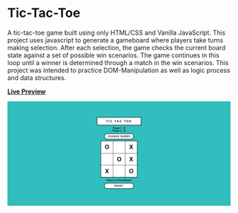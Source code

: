 # Tic-Tac-Toe

A tic-tac-toe game built using only HTML/CSS and Vanilla JavaScript. This project uses javascript to generate a gameboard where players take turns making selection. After each selection, the game checks the current board state against a set of possible win scenarios. The game continues in this loop until a winner is determined through a match in the win scenarios. This project was intended to practice DOM-Manipulation as well as logic process and data structures.

[**Live Preview**](https://billyhelms24.github.io/tic-tac-toe/)

![etch-a-sketch.png](https://raw.githubusercontent.com/billyhelms24/billyhelms24/main/screenshots/tic-tac-toe.png)
